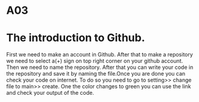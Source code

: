 # A03
<!DOCTYPE html>
<html>
<head>
	<title>Test page</title>
</head>
<body>
    <h1>The introduction to Github.</h1>
  <p>First we need to make an account in Github. After that to make a repository we need to select a(+) sign on top right corner on your github account.
  Then we need to name the repository. After that you can write your code in the repository and save it by naming the file.Once you are done you can check your code on internet. To do so you need to go to setting>> change file to main>> create. One the color changes to green you can use the link and check your output of the code.</p>
    
</body>
</html>
